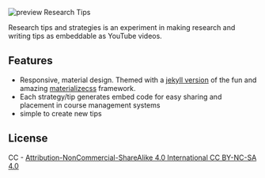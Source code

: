 ![preview Research Tips](https://www.evernote.com/l/AN_3mKCvJsVMw5mJfFxDesLP4IO3n5lxsxYB/image.png)

Research tips and strategies is an experiment in making research and writing tips as embeddable as YouTube videos.

## Features

- Responsive, material design. Themed with a [jekyll version](https://github.com/dmcwo/dr-jekylls-materials) of the fun and amazing [materializecss](http://materializecss.com/) framework.
- Each strategy/tip generates embed code for easy sharing and placement in course management systems
- simple to create new tips


## License

CC - [Attribution-NonCommercial-ShareAlike 4.0 International CC BY-NC-SA 4.0](https://creativecommons.org/licenses/by-nc-sa/4.0/)
